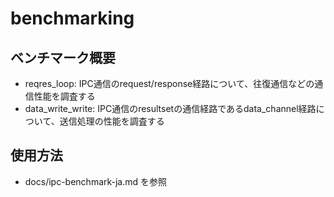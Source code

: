 # benchmarking

## ベンチマーク概要
- reqres_loop: IPC通信のrequest/response経路について、往復通信などの通信性能を調査する
- data_write_write: IPC通信のresultsetの通信経路であるdata_channel経路について、送信処理の性能を調査する

## 使用方法
- docs/ipc-benchmark-ja.md を参照
